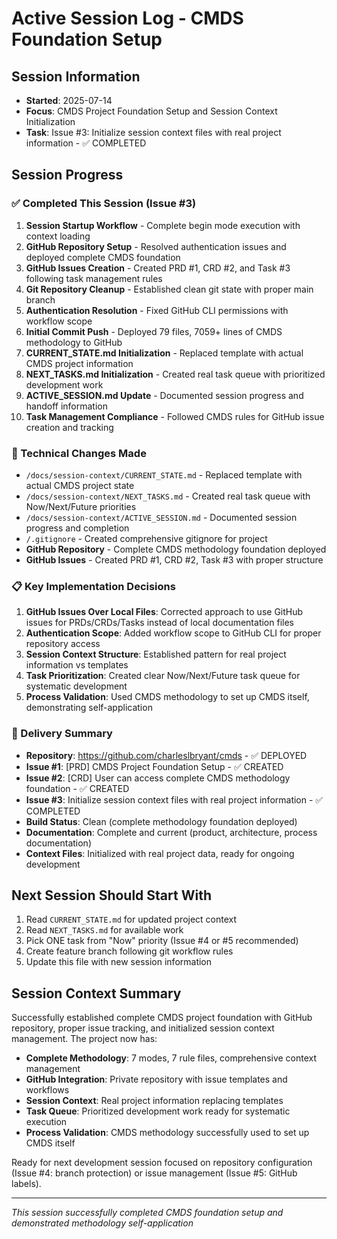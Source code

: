 # Active Session Log - CMDS Foundation Setup

## Session Information
- **Started**: 2025-07-14
- **Focus**: CMDS Project Foundation Setup and Session Context Initialization
- **Task**: Issue #3: Initialize session context files with real project information - ✅ COMPLETED

## Session Progress

### ✅ Completed This Session (Issue #3)
1. **Session Startup Workflow** - Complete begin mode execution with context loading
2. **GitHub Repository Setup** - Resolved authentication issues and deployed complete CMDS foundation
3. **GitHub Issues Creation** - Created PRD #1, CRD #2, and Task #3 following task management rules
4. **Git Repository Cleanup** - Established clean git state with proper main branch
5. **Authentication Resolution** - Fixed GitHub CLI permissions with workflow scope
6. **Initial Commit Push** - Deployed 79 files, 7059+ lines of CMDS methodology to GitHub
7. **CURRENT_STATE.md Initialization** - Replaced template with actual CMDS project information
8. **NEXT_TASKS.md Initialization** - Created real task queue with prioritized development work
9. **ACTIVE_SESSION.md Update** - Documented session progress and handoff information
10. **Task Management Compliance** - Followed CMDS rules for GitHub issue creation and tracking

### 🔧 Technical Changes Made
- `/docs/session-context/CURRENT_STATE.md` - Replaced template with actual CMDS project state
- `/docs/session-context/NEXT_TASKS.md` - Created real task queue with Now/Next/Future priorities
- `/docs/session-context/ACTIVE_SESSION.md` - Documented session progress and completion
- `/.gitignore` - Created comprehensive gitignore for project
- **GitHub Repository** - Complete CMDS methodology foundation deployed
- **GitHub Issues** - Created PRD #1, CRD #2, Task #3 with proper structure

### 📋 Key Implementation Decisions
1. **GitHub Issues Over Local Files**: Corrected approach to use GitHub issues for PRDs/CRDs/Tasks instead of local documentation files
2. **Authentication Scope**: Added workflow scope to GitHub CLI for proper repository access
3. **Session Context Structure**: Established pattern for real project information vs templates
4. **Task Prioritization**: Created clear Now/Next/Future task queue for systematic development
5. **Process Validation**: Used CMDS methodology to set up CMDS itself, demonstrating self-application

### 🚀 Delivery Summary
- **Repository**: https://github.com/charleslbryant/cmds - ✅ DEPLOYED
- **Issue #1**: [PRD] CMDS Project Foundation Setup - ✅ CREATED
- **Issue #2**: [CRD] User can access complete CMDS methodology foundation - ✅ CREATED  
- **Issue #3**: Initialize session context files with real project information - ✅ COMPLETED
- **Build Status**: Clean (complete methodology foundation deployed)
- **Documentation**: Complete and current (product, architecture, process documentation)
- **Context Files**: Initialized with real project data, ready for ongoing development

## Next Session Should Start With
1. Read `CURRENT_STATE.md` for updated project context
2. Read `NEXT_TASKS.md` for available work  
3. Pick ONE task from "Now" priority (Issue #4 or #5 recommended)
4. Create feature branch following git workflow rules
5. Update this file with new session information

## Session Context Summary
Successfully established complete CMDS project foundation with GitHub repository, proper issue tracking, and initialized session context management. The project now has:

- **Complete Methodology**: 7 modes, 7 rule files, comprehensive context management
- **GitHub Integration**: Private repository with issue templates and workflows
- **Session Context**: Real project information replacing templates
- **Task Queue**: Prioritized development work ready for systematic execution
- **Process Validation**: CMDS methodology successfully used to set up CMDS itself

Ready for next development session focused on repository configuration (Issue #4: branch protection) or issue management (Issue #5: GitHub labels).

---
*This session successfully completed CMDS foundation setup and demonstrated methodology self-application*